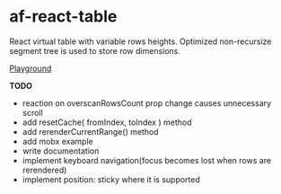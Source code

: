 # af-react-table
React virtual table with variable rows heights.
Optimized non-recursize segment tree is used to store row dimensions.

[Playground](https://nowaalex.github.io/af-react-table/exampleAssets/)

**TODO**
* reaction on overscanRowsCount prop change causes unnecessary scroll
* add resetCache( fromIndex, toIndex ) method
* add rerenderCurrentRange() method
* add mobx example
* write documentation
* implement keyboard navigation(focus becomes lost when rows are rerendered)
* implement position: sticky where it is supported